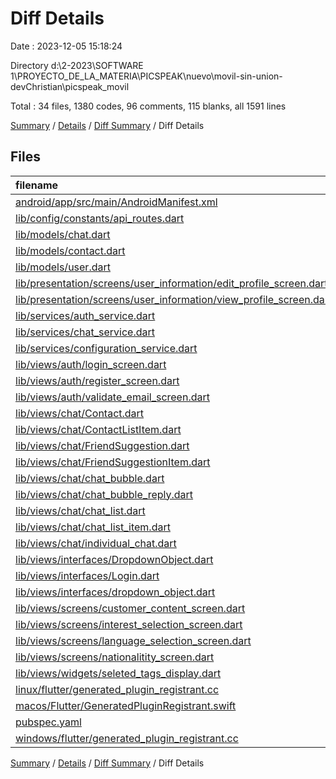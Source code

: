 # Diff Details

Date : 2023-12-05 15:18:24

Directory d:\\2-2023\\SOFTWARE 1\\PROYECTO_DE_LA_MATERIA\\PICSPEAK\\nuevo\\movil-sin-union-devChristian\\picspeak_movil

Total : 34 files,  1380 codes, 96 comments, 115 blanks, all 1591 lines

[Summary](results.md) / [Details](details.md) / [Diff Summary](diff.md) / Diff Details

## Files
| filename | language | code | comment | blank | total |
| :--- | :--- | ---: | ---: | ---: | ---: |
| [android/app/src/main/AndroidManifest.xml](/android/app/src/main/AndroidManifest.xml) | XML | 2 | 0 | 0 | 2 |
| [lib/config/constants/api_routes.dart](/lib/config/constants/api_routes.dart) | Dart | 5 | 1 | 0 | 6 |
| [lib/models/chat.dart](/lib/models/chat.dart) | Dart | 9 | 0 | 3 | 12 |
| [lib/models/contact.dart](/lib/models/contact.dart) | Dart | 15 | 0 | 3 | 18 |
| [lib/models/user.dart](/lib/models/user.dart) | Dart | 4 | 0 | 1 | 5 |
| [lib/presentation/screens/user_information/edit_profile_screen.dart](/lib/presentation/screens/user_information/edit_profile_screen.dart) | Dart | 90 | 8 | 15 | 113 |
| [lib/presentation/screens/user_information/view_profile_screen.dart](/lib/presentation/screens/user_information/view_profile_screen.dart) | Dart | 275 | 34 | 18 | 327 |
| [lib/services/auth_service.dart](/lib/services/auth_service.dart) | Dart | 105 | 7 | 16 | 128 |
| [lib/services/chat_service.dart](/lib/services/chat_service.dart) | Dart | 70 | 3 | 4 | 77 |
| [lib/services/configuration_service.dart](/lib/services/configuration_service.dart) | Dart | 3 | 0 | 2 | 5 |
| [lib/views/auth/login_screen.dart](/lib/views/auth/login_screen.dart) | Dart | 3 | 0 | 1 | 4 |
| [lib/views/auth/register_screen.dart](/lib/views/auth/register_screen.dart) | Dart | 2 | 0 | -1 | 1 |
| [lib/views/auth/validate_email_screen.dart](/lib/views/auth/validate_email_screen.dart) | Dart | 35 | 0 | 4 | 39 |
| [lib/views/chat/Contact.dart](/lib/views/chat/Contact.dart) | Dart | 9 | 0 | 3 | 12 |
| [lib/views/chat/ContactListItem.dart](/lib/views/chat/ContactListItem.dart) | Dart | 66 | 6 | 4 | 76 |
| [lib/views/chat/FriendSuggestion.dart](/lib/views/chat/FriendSuggestion.dart) | Dart | 6 | 0 | 2 | 8 |
| [lib/views/chat/FriendSuggestionItem.dart](/lib/views/chat/FriendSuggestionItem.dart) | Dart | 71 | 4 | 4 | 79 |
| [lib/views/chat/chat_bubble.dart](/lib/views/chat/chat_bubble.dart) | Dart | 50 | 1 | 5 | 56 |
| [lib/views/chat/chat_bubble_reply.dart](/lib/views/chat/chat_bubble_reply.dart) | Dart | 30 | 1 | 5 | 36 |
| [lib/views/chat/chat_list.dart](/lib/views/chat/chat_list.dart) | Dart | 277 | 30 | 27 | 334 |
| [lib/views/chat/chat_list_item.dart](/lib/views/chat/chat_list_item.dart) | Dart | 72 | 1 | 5 | 78 |
| [lib/views/chat/individual_chat.dart](/lib/views/chat/individual_chat.dart) | Dart | 114 | 2 | 8 | 124 |
| [lib/views/interfaces/DropdownObject.dart](/lib/views/interfaces/DropdownObject.dart) | Dart | -5 | 0 | -2 | -7 |
| [lib/views/interfaces/Login.dart](/lib/views/interfaces/Login.dart) | Dart | 28 | 2 | 5 | 35 |
| [lib/views/interfaces/dropdown_object.dart](/lib/views/interfaces/dropdown_object.dart) | Dart | 5 | 0 | 2 | 7 |
| [lib/views/screens/customer_content_screen.dart](/lib/views/screens/customer_content_screen.dart) | Dart | -6 | 0 | -4 | -10 |
| [lib/views/screens/interest_selection_screen.dart](/lib/views/screens/interest_selection_screen.dart) | Dart | -5 | 0 | -7 | -12 |
| [lib/views/screens/language_selection_screen.dart](/lib/views/screens/language_selection_screen.dart) | Dart | -3 | -5 | -8 | -16 |
| [lib/views/screens/nationalitity_screen.dart](/lib/views/screens/nationalitity_screen.dart) | Dart | 6 | 1 | -3 | 4 |
| [lib/views/widgets/seleted_tags_display.dart](/lib/views/widgets/seleted_tags_display.dart) | Dart | 30 | 0 | 3 | 33 |
| [linux/flutter/generated_plugin_registrant.cc](/linux/flutter/generated_plugin_registrant.cc) | C++ | 4 | 0 | 0 | 4 |
| [macos/Flutter/GeneratedPluginRegistrant.swift](/macos/Flutter/GeneratedPluginRegistrant.swift) | Swift | 4 | 0 | 0 | 4 |
| [pubspec.yaml](/pubspec.yaml) | YAML | 6 | 0 | 0 | 6 |
| [windows/flutter/generated_plugin_registrant.cc](/windows/flutter/generated_plugin_registrant.cc) | C++ | 3 | 0 | 0 | 3 |

[Summary](results.md) / [Details](details.md) / [Diff Summary](diff.md) / Diff Details